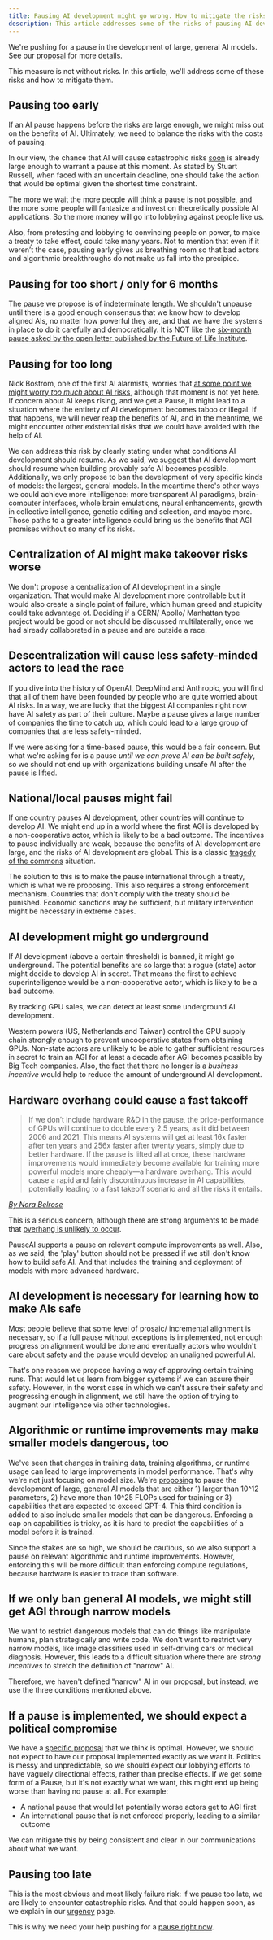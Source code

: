 ```yaml
---
title: Pausing AI development might go wrong. How to mitigate the risks?
description: This article addresses some of the risks of pausing AI development, and how to mitigate them.
---
```


We're pushing for a pause in the development of large, general AI models.
See our [proposal](/proposal) for more details.

This measure is not without risks.
In this article, we'll address some of these risks and how to mitigate them.

## Pausing too early

If an AI pause happens before the risks are large enough, we might miss out on the benefits of AI.
Ultimately, we need to balance the risks with the costs of pausing.

In our view, the chance that AI will cause catastrophic risks [soon](/urgency) is already large enough to warrant a pause at this moment.
As stated by Stuart Russell, when faced with an uncertain deadline, one should take the action that would be optimal given the shortest time constraint.

The more we wait the more people will think a pause is not possible, and the more some people will fantasize and invest on theoretically possible AI applications. 
So the more money will go into lobbying against people like us.

Also, from protesting and lobbying to convincing people on power, to make a treaty to take effect, could take many years. Not to mention that even if it weren’t the case, pausing early gives us breathing room so that bad actors and algorithmic breakthroughs do not make us fall into the precipice.

## Pausing for too short / only for 6 months

The pause we propose is of indeterminate length. We shouldn't unpause until there is a good enough consensus that we know how to develop aligned AIs, no matter how powerful they are, and that we have the systems in place to do it carefully and democratically.
It is NOT like the [six-month pause asked by the open letter published by the Future of Life Institute](https://futureoflife.org/open-letter/pause-giant-ai-experiments/).

## Pausing for too long

Nick Bostrom, one of the first AI alarmists, worries that [at some point we might worry _too much_ about AI risks](https://twitter.com/jachaseyoung/status/1723325057056010680), although that moment is not yet here.
If concern about AI keeps rising, and we get a Pause, it might lead to a situation where the entirety of AI development becomes taboo or illegal.
If that happens, we will never reap the benefits of AI, and in the meantime, we might encounter other existential risks that we could have avoided with the help of AI.

We can address this risk by clearly stating under what conditions AI development should resume.
As we said, we suggest that AI development should resume when building provably safe AI becomes possible.
Additionally, we only propose to ban the development of very specific kinds of models: the largest, general models.
In the meantime there's other ways we could achieve more intelligence: more transparent AI paradigms, brain-computer interfaces, whole brain emulations, neural enhancements, growth in collective intelligence, genetic editing and selection, and maybe more.
Those paths to a greater intelligence could bring us the benefits that AGI promises without so many of its risks.

## Centralization of AI might make takeover risks worse

We don't propose a centralization of AI development in a single organization. That would make AI development more controllable but it would also create a single point of failure, which human greed and stupidity could take advantage of.
Deciding if a CERN/ Apollo/ Manhattan type project would be good or not should be discussed multilaterally, once we had already collaborated in a pause and are outside a race.

## Descentralization will cause less safety-minded actors to lead the race

If you dive into the history of OpenAI, DeepMind and Anthropic, you will find that all of them have been founded by people who are quite worried about AI risks.
In a way, we are lucky that the biggest AI companies right now have AI safety as part of their culture.
Maybe a pause gives a large number of companies the time to catch up, which could lead to a large group of companies that are less safety-minded.

If we were asking for a time-based pause, this would be a fair concern.
But what we're asking for is a pause _until we can prove AI can be built safely_, so we should not end up with organizations building unsafe AI after the pause is lifted.

## National/local pauses might fail

If one country pauses AI development, other countries will continue to develop AI.
We might end up in a world where the first AGI is developed by a non-cooperative actor, which is likely to be a bad outcome.
The incentives to pause individually are weak, because the benefits of AI development are large, and the risks of AI development are global.
This is a classic [tragedy of the commons](https://en.wikipedia.org/wiki/Tragedy_of_the_commons) situation.

The solution to this is to make the pause international through a treaty, which is what we're proposing.
This also requires a strong enforcement mechanism.
Countries that don't comply with the treaty should be punished.
Economic sanctions may be sufficient, but military intervention might be necessary in extreme cases.

## AI development might go underground

If AI development (above a certain threshold) is banned, it might go underground.
The potential benefits are so large that a rogue (state) actor might decide to develop AI in secret.
That means the first to achieve superintelligence would be a non-cooperative actor, which is likely to be a bad outcome.

By tracking GPU sales, we can detect at least some underground AI development.

Western powers (US, Netherlands and Taiwan) control the GPU supply chain strongly enough to prevent uncooperative states from obtaining GPUs.
Non-state actors are unlikely to be able to gather sufficient resources in secret to train an AGI for at least a decade after AGI becomes possible by Big Tech companies.
Also, the fact that there no longer is a _business incentive_ would help to reduce the amount of underground AI development.

## Hardware overhang could cause a fast takeoff

> If we don’t include hardware R&D in the pause, the price-performance of GPUs will continue to double every 2.5 years, as it did between 2006 and 2021.
> This means AI systems will get at least 16x faster after ten years and 256x faster after twenty years, simply due to better hardware.
> If the pause is lifted all at once, these hardware improvements would immediately become available for training more powerful models more cheaply—a hardware overhang.
> This would cause a rapid and fairly discontinuous increase in AI capabilities, potentially leading to a fast takeoff scenario and all the risks it entails.

[_By Nora Belrose_](https://bounded-regret.ghost.io/ai-pause-will-likely-backfire-by-nora/)

This is a serious concern, although there are strong arguments to be made that [overhang is unlikely to occur](https://blog.aiimpacts.org/p/are-there-examples-of-overhang-for).

PauseAI supports a pause on relevant compute improvements as well.
Also, as we said, the 'play' button should not be pressed if we still don't know how to build safe AI. And that includes the training and deployment of models with more advanced hardware.

## AI development is necessary for learning how to make AIs safe

Most people believe that some level of prosaic/ incremental alignment is necessary, so if a full pause without exceptions is implemented, not enough progress on alignment would be done and eventually actors who wouldn't care about safety and the pause would develop an unaligned powerful AI.

That's one reason we propose having a way of approving certain training runs. That would let us learn from bigger systems if we can assure their safety.
However, in the worst case in which we can't assure their safety and progressing enough in alignment, we still have the option of trying to augment our intelligence via other technologies.

<!--
## Political capital is limited, Pause might fail

AI safety people will be taken less seriously -->

## Algorithmic or runtime improvements may make smaller models dangerous, too

We've seen that changes in training data, training algorithms, or runtime usage can lead to large improvements in model performance.
That's why we're not just focusing on model size.
We're [proposing](/proposal) to pause the development of large, general AI models that are either 1) larger than 10^12 parameters, 2) have more than 10^25 FLOPs used for training or 3) capabilities that are expected to exceed GPT-4.
This third condition is added to also include smaller models that can be dangerous.
Enforcing a cap on capabilities is tricky, as it is hard to predict the capabilities of a model before it is trained.

Since the stakes are so high, we should be cautious, so we also support a pause on relevant algorithmic and runtime improvements.
However, enforcing this will be more difficult than enforcing compute regulations, because hardware is easier to trace than software.

## If we only ban general AI models, we might still get AGI through narrow models

We want to restrict dangerous models that can do things like manipulate humans, plan strategically and write code.
We don't want to restrict very narrow models, like image classifiers used in self-driving cars or medical diagnosis.
However, this leads to a difficult situation where there are _strong incentives_ to stretch the definition of "narrow" AI.

Therefore, we haven't defined "narrow" AI in our proposal, but instead, we use the three conditions mentioned above.

## If a pause is implemented, we should expect a political compromise

We have a [specific proposal](/proposal) that we think is optimal.
However, we should not expect to have our proposal implemented exactly as we want it.
Politics is messy and unpredictable, so we should expect our lobbying efforts to have vaguely directional effects, rather than precise effects.
If we get some form of a Pause, but it's not exactly what we want, this might end up being worse than having no pause at all.
For example:

- A national pause that would let potentially worse actors get to AGI first
- An international pause that is not enforced properly, leading to a similar outcome

We can mitigate this by being consistent and clear in our communications about what we want.

## Pausing too late

This is the most obvious and most likely failure risk: if we pause too late, we are likely to encounter catastrophic risks.
And that could happen soon, as we explain in our [urgency](/urgency) page.

This is why we need your help pushing for a [pause right now](/action).
